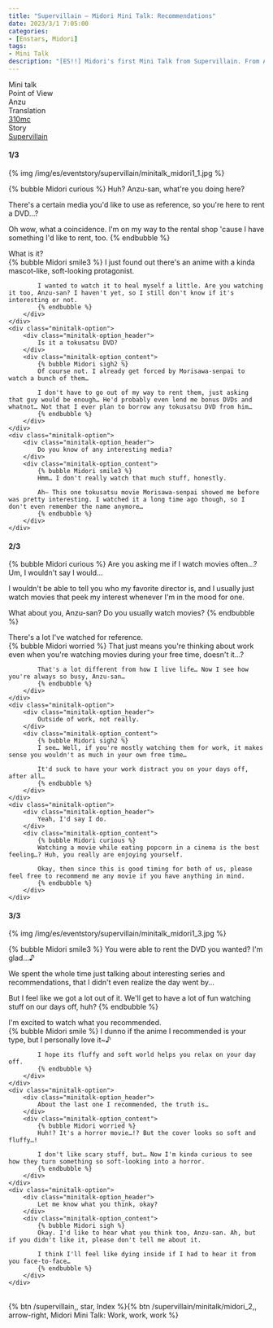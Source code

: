 ```yaml
---
title: "Supervillain – Midori Mini Talk: Recommendations"
date: 2023/3/1 7:05:00
categories:
- [Enstars, Midori]
tags:
- Mini Talk
description: "[ES!!] Midori's first Mini Talk from Supervillain. From Anzu's POV."
---
```

<div class="three-wrapper" style="--storyColor:#965e7d;--storyColor-rgb:150,94,125;--storyColor-h:326.8;--storyColor-s: 23%;--storyColor-l:47.8%;">
    <div class="info-area">
        <div class="info">
            <div class="info-item characters">
                <div class="label">
                    Mini talk
                </div>
                <div class="value">
								<a href="/categories/Enstars/Midori" character="Midori"></a>
                </div>
            </div>
            <div class="info-item one">
                <div class="label">
                    Point of View
                </div>
                <div class="value">
                    Anzu
                </div>
            </div>
            <div class="info-item two">
                <div class="label">
                    Translation
                </div>
                <div class="value">
                    <a href="/about">310mc</a>
                </div>
            </div>
            <div class="info-item three">
                <div class="label">
                   Story
                </div>
                <div class="value">
                    <a href="/supervillain">Supervillain</a>
                </div>
            </div>
        </div>
    </div>
</div>

<!-- more -->

#### <div mt="rare"></div> 1/3

{% img /img/es/eventstory/supervillain/minitalk_midori1_1.jpg %}

{% bubble Midori curious %}
Huh? Anzu-san, what're you doing here?

There's a certain media you'd like to use as reference, so you're here to rent a DVD…?

Oh wow, what a coincidence. I'm on my way to the rental shop 'cause I have something I'd like to rent, too.
{% endbubble %}

<div class="minitalk" character="Anzu">
    <div class="minitalk-option">
        <div class="minitalk-option_header">
            What is it?
        </div>
        <div class="minitalk-option_content">
            {% bubble Midori smile3 %}
            I just found out there's an anime with a kinda mascot-like, soft-looking protagonist.

            I wanted to watch it to heal myself a little. Are you watching it too, Anzu-san? I haven't yet, so I still don't know if it's interesting or not.
			{% endbubble %}
        </div>
    </div>
    <div class="minitalk-option">
        <div class="minitalk-option_header">
            Is it a tokusatsu DVD?
        </div>
        <div class="minitalk-option_content">
            {% bubble Midori sigh2 %}
            Of course not. I already get forced by Morisawa-senpai to watch a bunch of them…

            I don't have to go out of my way to rent them, just asking that guy would be enough… He'd probably even lend me bonus DVDs and whatnot… Not that I ever plan to borrow any tokusatsu DVD from him…
			{% endbubble %}
        </div>
    </div>
    <div class="minitalk-option">
        <div class="minitalk-option_header">
            Do you know of any interesting media?
        </div>
        <div class="minitalk-option_content">
            {% bubble Midori smile3 %}
            Hmm… I don't really watch that much stuff, honestly.

            Ah— This one tokusatsu movie Morisawa-senpai showed me before was pretty interesting. I watched it a long time ago though, so I don't even remember the name anymore…
			{% endbubble %}
        </div>
    </div>
</div>

#### <div mt="rare"></div> 2/3

{% bubble Midori curious %}
Are you asking me if I watch movies often…? Um, I wouldn't say I would…

I wouldn't be able to tell you who my favorite director is, and I usually just watch movies that peek my interest whenever I'm in the mood for one.

What about you, Anzu-san? Do you usually watch movies?
{% endbubble %}

<div class="minitalk" character="Anzu">
    <div class="minitalk-option">
        <div class="minitalk-option_header">
            There's a lot I've watched for reference.
        </div>
        <div class="minitalk-option_content">
            {% bubble Midori worried %}
            That just means you're thinking about work even when you're watching movies during your free time, doesn't it…?

            That's a lot different from how I live life… Now I see how you're always so busy, Anzu-san…
			{% endbubble %}
        </div>
    </div>
    <div class="minitalk-option">
        <div class="minitalk-option_header">
            Outside of work, not really.
        </div>
        <div class="minitalk-option_content">
            {% bubble Midori sigh2 %}
            I see… Well, if you're mostly watching them for work, it makes sense you wouldn't as much in your own free time…

            It'd suck to have your work distract you on your days off, after all…
			{% endbubble %}
        </div>
    </div>
    <div class="minitalk-option">
        <div class="minitalk-option_header">
            Yeah, I'd say I do.
        </div>
        <div class="minitalk-option_content">
            {% bubble Midori curious %}
            Watching a movie while eating popcorn in a cinema is the best feeling…? Huh, you really are enjoying yourself.

            Okay, then since this is good timing for both of us, please feel free to recommend me any movie if you have anything in mind.
			{% endbubble %}
        </div>
    </div>
</div>

#### <div mt="rare"></div> 3/3

{% img /img/es/eventstory/supervillain/minitalk_midori1_3.jpg %}

{% bubble Midori smile3 %}
You were able to rent the DVD you wanted? I'm glad…♪

We spent the whole time just talking about interesting series and recommendations, that I didn't even realize the day went by…

But I feel like we got a lot out of it. We'll get to have a lot of fun watching stuff on our days off, huh?
{% endbubble %}

<div class="minitalk" character="Anzu">
    <div class="minitalk-option">
        <div class="minitalk-option_header">
          I'm excited to watch what you recommended.
        </div>
        <div class="minitalk-option_content">
            {% bubble Midori smile %}
            I dunno if the anime I recommended is your type, but I personally love it~♪

            I hope its fluffy and soft world helps you relax on your day off.
			{% endbubble %}
        </div>
    </div>
    <div class="minitalk-option">
        <div class="minitalk-option_header">
            About the last one I recommended, the truth is…
        </div>
        <div class="minitalk-option_content">
            {% bubble Midori worried %}
            Huh!? It's a horror movie…!? But the cover looks so soft and fluffy…!

            I don't like scary stuff, but… Now I'm kinda curious to see how they turn something so soft-looking into a horror.
			{% endbubble %}
        </div>
    </div>
    <div class="minitalk-option">
        <div class="minitalk-option_header">
            Let me know what you think, okay?
        </div>
        <div class="minitalk-option_content">
            {% bubble Midori sigh %}
            Okay. I'd like to hear what you think too, Anzu-san. Ah, but if you didn't like it, please don't tell me about it.

            I think I'll feel like dying inside if I had to hear it from you face-to-face…
			{% endbubble %}
        </div>
    </div>
</div>
<br>
<div toc>{% btn /supervillain,, star, Index %}{% btn /supervillain/minitalk/midori_2,, arrow-right, Midori Mini Talk: Work, work, work %}</div>
